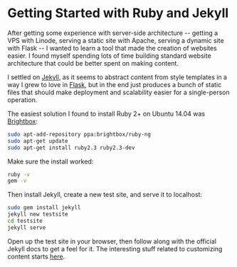 # Getting Started with Ruby and Jekyll

After getting some experience with server-side architecture -- getting a VPS with Linode, serving a static site with Apache, serving a dynamic site with Flask -- I wanted to learn a tool that made the creation of websites easier. I found myself spending lots of time building standard website architecture that could be better spent on making content.

I settled on [Jekyll](https://jekyllrb.com/), as it seems to abstract content from style templates in a way I grew to love in [Flask](http://flask.pocoo.org/), but in the end just produces a bunch of static files that should make deployment and scalability easier for a single-person operation.

The easiest solution I found to install Ruby 2+ on Ubuntu 14.04 was [Brightbox](https://www.brightbox.com/blog/2016/01/06/ruby-2-3-ubuntu-packages/):
```bash
sudo apt-add-repository ppa:brightbox/ruby-ng
sudo apt-get update
sudo apt-get install ruby2.3 ruby2.3-dev
```

Make sure the install worked:
```bash
ruby -v
gem -v
```

Then install Jekyll, create a new test site, and serve it to localhost:
```bash
sudo gem install jekyll
jekyll new testsite
cd testsite
jekyll serve
```

Open up the test site in your browser, then follow along with the official Jekyll docs to get a feel for it. The interesting stuff related to customizing content starts [here](https://jekyllrb.com/docs/frontmatter/).
